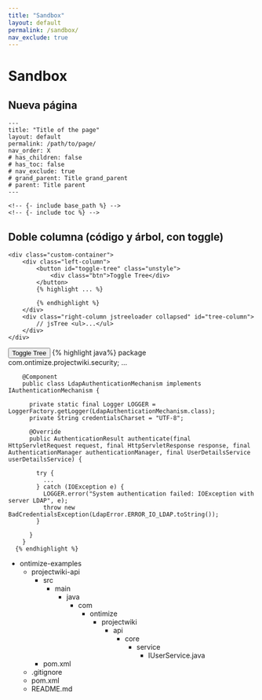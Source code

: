 ```yaml
---
title: "Sandbox"
layout: default
permalink: /sandbox/
nav_exclude: true
---
```


# Sandbox

## Nueva página

```
---
title: "Title of the page"
layout: default
permalink: /path/to/page/
nav_order: X 
# has_children: false
# has_toc: false
# nav_exclude: true
# grand_parent: Title grand_parent
# parent: Title parent
---

<!-- {- include base_path %} -->
<!-- {- include toc %} -->
```

## Doble columna (código y árbol, con toggle)

```
<div class="custom-container">
    <div class="left-column">
        <button id="toggle-tree" class="unstyle">
            <div class="btn">Toggle Tree</div>
        </button>
        {% highlight ... %}
            
        {% endhighlight %}
    </div>
    <div class="right-column jstreeloader collapsed" id="tree-column">
        // jsTree <ul>...</ul>
    </div>
</div>
```

<div class="custom-container">
    <div class="left-column">
        <button id="toggle-tree" class="unstyle">
            <div class="btn">Toggle Tree</div>
        </button>
        {% highlight java%}
        package com.ontimize.projectwiki.security;
        ...
        
        @Component
        public class LdapAuthenticationMechanism implements IAuthenticationMechanism {

          private static final Logger LOGGER = LoggerFactory.getLogger(LdapAuthenticationMechanism.class);
          private String credentialsCharset = "UTF-8";

          @Override
          public AuthenticationResult authenticate(final HttpServletRequest request, final HttpServletResponse response, final AuthenticationManager authenticationManager, final UserDetailsService userDetailsService) {

            try {
              ...
            } catch (IOException e) {
              LOGGER.error("System authentication failed: IOException with server LDAP", e);
              throw new BadCredentialsException(LdapError.ERROR_IO_LDAP.toString());
            }

          }
        }
      {% endhighlight %}
  </div>
  <div class="right-column jstreeloader collapsed" id="tree-column">
    <ul>
      <li data-jstree='{"opened":true, "icon":"{{ base_path }}/assets/jstree/fa-folder-open.svg"}'>
      ontimize-examples
      <ul>
        <li data-jstree='{"icon":"{{ base_path }}/assets/jstree/fa-folder-open.svg"}'>
        projectwiki-api
        <ul>
          <li data-jstree='{"icon":"{{ base_path }}/assets/jstree/fa-folder-open.svg"}'>
          src
          <ul>
            <li data-jstree='{"icon":"{{ base_path }}/assets/jstree/fa-folder-open.svg"}'>
            main
            <ul>
              <li data-jstree='{"icon":"{{ base_path }}/assets/jstree/fa-folder-open.svg"}'>
              java
              <ul>
                <li data-jstree='{"icon":"{{ base_path }}/assets/jstree/fa-folder-open.svg"}'>
                com
                <ul>
                  <li data-jstree='{"icon":"{{ base_path }}/assets/jstree/fa-folder-open.svg"}'>
                  ontimize
                  <ul>
                    <li data-jstree='{"icon":"{{ base_path }}/assets/jstree/fa-folder-open.svg"}'>
                    projectwiki
                    <ul>
                      <li data-jstree='{"icon":"{{ base_path }}/assets/jstree/fa-folder-open.svg"}'>
                      api
                      <ul>
                        <li data-jstree='{"icon":"{{ base_path }}/assets/jstree/fa-folder-open.svg"}'>
                        core
                        <ul>
                          <li data-jstree='{"icon":"{{ base_path }}/assets/jstree/fa-folder-open.svg"}'>
                          service
                          <ul>
                            <li data-jstree='{"selected": true, "icon":"{{ base_path }}/assets/jstree/fa-file.svg"}'>IUserService.java</li>
                          </ul>
                          </li>
                        </ul>
                        </li>
                      </ul>
                      </li>
                    </ul>
                    </li>
                  </ul>
                  </li>
                </ul>
                </li>
              </ul>
              </li>
            </ul>
            </li>
          </ul>
          </li>
          <li data-jstree='{"icon":"{{ base_path }}/assets/jstree/fa-file.svg"}'>pom.xml</li>
        </ul>
        </li>
        <li data-jstree='{"icon":"{{ base_path }}/assets/jstree/fa-file.svg"}'>.gitignore</li>
        <li data-jstree='{"icon":"{{ base_path }}/assets/jstree/fa-file.svg"}'>pom.xml</li>
        <li data-jstree='{"icon":"{{ base_path }}/assets/jstree/fa-file.svg"}'>README.md</li>
      </ul>
      </li>
    </ul>
  </div>
</div>